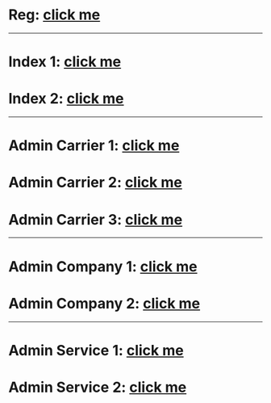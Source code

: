 # Reg: [click me](https://kah3vich.github.io/Era_Of__Logistics/public/reg.html)

<hr />

# Index 1: [click me](https://kah3vich.github.io/Era_Of__Logistics/public/index_one.html)

# Index 2: [click me](https://kah3vich.github.io/Era_Of__Logistics/public/index_two.html)

<hr />

# Admin Carrier 1: [click me](https://kah3vich.github.io/Era_Of__Logistics/public/carrier__one.html)

# Admin Carrier 2: [click me](https://kah3vich.github.io/Era_Of__Logistics/public/carrier__two.html)

# Admin Carrier 3: [click me](https://kah3vich.github.io/Era_Of__Logistics/public/carrier__three.html)

<hr />

# Admin Company 1: [click me](https://kah3vich.github.io/Era_Of__Logistics/public/company__one.html)

# Admin Company 2: [click me](https://kah3vich.github.io/Era_Of__Logistics/public/company__two.html)

<hr />

# Admin Service 1: [click me](https://kah3vich.github.io/Era_Of__Logistics/public/service__one.html)

# Admin Service 2: [click me](https://kah3vich.github.io/Era_Of__Logistics/public/service__two.html)
